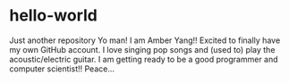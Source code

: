 # hello-world
Just another repository
Yo man!
I am Amber Yang!! Excited to finally have my own GitHub account. 
I love singing pop songs and (used to) play the acoustic/electric guitar.
I am getting ready to be a good programmer and computer scientist!! 
Peace...
